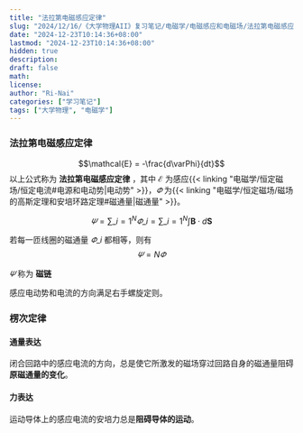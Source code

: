 ```yaml
---
title: "法拉第电磁感应定律"
slug: "2024/12/16/《大学物理AII》复习笔记/电磁学/电磁感应和电磁场/法拉第电磁感应定律"
date: "2024-12-23T10:14:36+08:00"
lastmod: "2024-12-23T10:14:36+08:00"
hidden: true
description:
draft: false
math:
license:
author: "Ri-Nai"
categories: ["学习笔记"]
tags: ["大学物理", "电磁学"]
---
```

### 法拉第电磁感应定律

$$\mathcal{E} = -\frac{d\varPhi}{dt}$$
以上公式称为 **法拉第电磁感应定律** ，其中 $\mathcal{E}$ 为感应{{< linking "电磁学/恒定磁场/恒定电流#电源和电动势|电动势" >}}，$\varPhi$ 为{{< linking "电磁学/恒定磁场/磁场的高斯定理和安培环路定理#磁通量|磁通量" >}}。

$$\varPsi = \sum\_{i=1}^N \varPhi\_i = \sum\_{i=1}^N \int \boldsymbol{B} \cdot d\boldsymbol{S}$$

若每一匝线圈的磁通量 $\varPhi\_i$ 都相等，则有  
$$\varPsi = N\varPhi$$

$\varPsi$ 称为 **磁链**

感应电动势和电流的方向满足右手螺旋定则。

### 楞次定律
#### 通量表达
闭合回路中的感应电流的方向，总是使它所激发的磁场穿过回路自身的磁通量阻碍**原磁通量的变化**。

#### 力表达
运动导体上的感应电流的安培力总是**阻碍导体的运动**。
